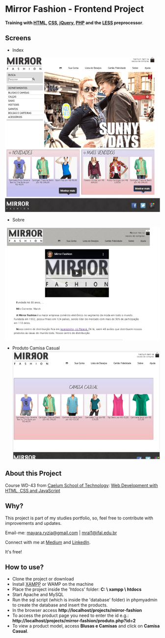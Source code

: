# Mirror Fashion - Frontend Project 


**Training with [HTML](https://www.w3.org/TR/html52/), [CSS](https://www.w3.org/Style/CSS/), [jQuery](https://jquery.com/), [PHP](https://www.php.net/manual/pt_BR/intro-whatis.php) and the [LESS](http://lesscss.org/) preprocessor**.

## Screens

- Index

![Index](https://raw.githubusercontent.com/mayararysia/mirror-fashion/master/screenshots/home.png)

- Sobre

![Sobre](https://raw.githubusercontent.com/mayararysia/mirror-fashion/master/screenshots/sobre.png)

- Produto Camisa Casual
![Produto Camisa Casual](https://raw.githubusercontent.com/mayararysia/mirror-fashion/master/screenshots/camisa-casual.png)

## About this Project

Course WD-43 from [Caelum School of Technology](https://www.caelum.com.br/): [Web Development with HTML, CSS and JavaScript](https://www.caelum.com.br/download/caelum-html-css-javascript.pdf)

## Why?

This project is part of my studies portfolio, so, feel free to contribute with improvements and updates.

Email-me: mayara.ryzia@gmail.com | mral1@ifal.edu.br

Connect with me at [Medium](https://medium.com/@mayararysia) and [LinkedIn](https://www.linkedin.com/in/rysia/).

It's free!

## How to use?

* Clone the project or download
* Install [XAMPP](https://www.apachefriends.org/pt_br/index.html) or WAMP on the machine
* Place the project inside the 'htdocs' folder: **C: \ xampp \ htdocs**
* Start  Apache and MySQL
* Run the sql script (which is inside the 'database' folder) in phpmyadmin to create the database and insert the products.
* In the browser access **http://localhost/projects/mirror-fashion**
* To access the product page you need to enter the id e.g.: **http://localhost/projects/mirror-fashion/produto.php?id=2**
* To view a product model, access **Blusas e Camisas** and click on **Camisa Casual**.
